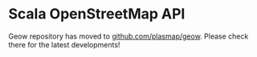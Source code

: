 # Scala OpenStreetMap API

Geow repository has moved to [github.com/plasmap/geow](https://github.com/plasmap/geow). Please check there for the latest developments! 


